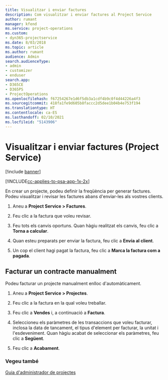 ```yaml
---
title: Visualitzar i enviar factures
description: Com visualitzar i enviar factures al Project Service
author: rumant
manager: kfend
ms.service: project-operations
ms.custom:
- dyn365-projectservice
ms.date: 8/03/2018
ms.topic: article
ms.author: rumant
audience: Admin
search.audienceType:
- admin
- customizer
- enduser
search.app:
- D365CE
- D365PS
- ProjectOperations
ms.openlocfilehash: f67254267e1d6f5db3a1cdf4b9c0f4d44226a4f3
ms.sourcegitcommit: 418fa1fe9d605b8faccc2d5dee1b04b4e753f194
ms.translationtype: HT
ms.contentlocale: ca-ES
ms.lasthandoff: 02/10/2021
ms.locfileid: "5143906"
---
```

# <a name="view-and-send-invoices-project-service"></a>Visualitzar i enviar factures (Project Service)

[!include [banner](../includes/psa-now-project-operations.md)]

[!INCLUDE[cc-applies-to-psa-app-1x-2x](../includes/cc-applies-to-psa-app-1x-2x.md)]

En crear un projecte, podeu definir la freqüència per generar factures. Podeu visualitzar i revisar les factures abans d'enviar-les als vostres clients.  
  
1.  Aneu a **Project Service > Factures**.  
  
2.  Feu clic a la factura que voleu revisar.  
  
3.  Feu tots els canvis oportuns. Quan hàgiu realitzat els canvis, feu clic a **Torna a calcular**.  
  
4.  Quan esteu preparats per enviar la factura, feu clic a **Envia al client**.  
  
5.  Un cop el client hagi pagat la factura, feu clic a **Marca la factura com a pagada**.  
  
## <a name="manually-invoice-a-contract"></a>Facturar un contracte manualment  
 Podeu facturar un projecte manualment enlloc d'automàticament.  
  
1.  Aneu a **Project Service > Projectes**.  
  
2.  Feu clic a la factura en la qual voleu treballar.  
  
3.  Feu clic a **Vendes** i, a continuació a **Factura**.  
  
4.  Seleccioneu els paràmetres de les transaccions que voleu facturar, inclosa la data de tancament, el tipus d'element per facturar, la unitat i l'esdeveniment. Quan hàgiu acabat de seleccionar els paràmetres, feu clic a **Següent**.  
  
5.  Feu clic a **Acabament**.  
  
### <a name="see-also"></a>Vegeu també  
 [Guia d'administrador de projectes](../psa/project-manager-guide.md)
